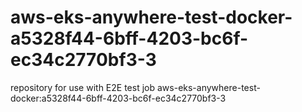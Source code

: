 # aws-eks-anywhere-test-docker-a5328f44-6bff-4203-bc6f-ec34c2770bf3-3
repository for use with E2E test job aws-eks-anywhere-test-docker:a5328f44-6bff-4203-bc6f-ec34c2770bf3-3
